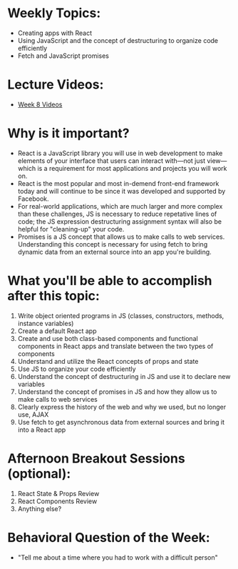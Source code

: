 # Weekly Topics:
- Creating apps with React  
- Using JavaScript and the concept of destructuring to organize code efficiently
- Fetch and JavaScript promises

# Lecture Videos:
- [Week 8 Videos](https://www.youtube.com/watch?v=9UbDmPP5veo&list=PLu0CiQ7bzwEQhJQJayKtzr22duTPCvYMP)

# Why is it important?
- React is a JavaScript library you will use in web development to make elements of your interface that users can interact with—not just view—which is a requirement for most applications and projects you will work on. 
- React is the most popular and most in-demend front-end framework today and will continue to be since it was developed and supported by Facebook.
- For real-world applications, which are much larger and more complex than these challenges, JS is necessary to reduce repetative lines of code; the JS expression destructuring assignment syntax will also be helpful for "cleaning-up" your code.
- Promises is a JS concept that allows us to make calls to web services. Understanding this concept is necessary for using fetch to bring dynamic data from an external source into an app you're building.  

# What you'll be able to accomplish after this topic:
1. Write object oriented programs in JS (classes, constructors, methods, instance variables) 
2. Create a default React app
3. Create and use both class-based components and functional components in React apps and translate between the two types of components
4. Understand and utilize the React concepts of props and state 
5. Use JS to organize your code efficiently 
6. Understand the concept of destructuring in JS and use it to declare new variables 
7. Understand the concept of promises in JS and how they allow us to make calls to web services
8. Clearly express the history of the web and why we used, but no longer use, AJAX
9. Use fetch to get asynchronous data from external sources and bring it into a React app

# Afternoon Breakout Sessions (optional):
1. React State & Props Review
2. React Components Review
3. Anything else?

# Behavioral Question of the Week:
- "Tell me about a time where you had to work with a difficult person"
